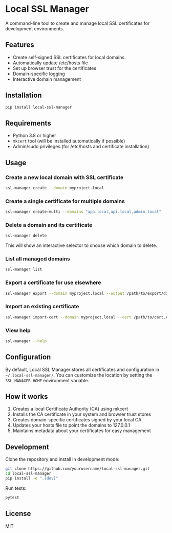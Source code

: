 # Local SSL Manager

A command-line tool to create and manage local SSL certificates for development environments.

## Features

- Create self-signed SSL certificates for local domains
- Automatically update /etc/hosts file
- Set up browser trust for the certificates
- Domain-specific logging
- Interactive domain management

## Installation

```bash
pip install local-ssl-manager
```

## Requirements

- Python 3.8 or higher
- `mkcert` tool (will be installed automatically if possible)
- Admin/sudo privileges (for /etc/hosts and certificate installation)

## Usage

### Create a new local domain with SSL certificate

```bash
ssl-manager create --domain myproject.local
```

### Create a single certificate for multiple domains

```bash
ssl-manager create-multi --domains "app.local,api.local,admin.local"
```

### Delete a domain and its certificate

```bash
ssl-manager delete
```

This will show an interactive selector to choose which domain to delete.

### List all managed domains

```bash
ssl-manager list
```

### Export a certificate for use elsewhere

```bash
ssl-manager export --domain myproject.local --output /path/to/export/dir
```

### Import an existing certificate

```bash
ssl-manager import-cert --domain myproject.local --cert /path/to/cert.crt --key /path/to/key.key
```

### View help

```bash
ssl-manager --help
```

## Configuration

By default, Local SSL Manager stores all certificates and configuration in `~/.local-ssl-manager/`.
You can customize the location by setting the `SSL_MANAGER_HOME` environment variable.

## How it works

1. Creates a local Certificate Authority (CA) using mkcert
2. Installs the CA certificate in your system and browser trust stores
3. Creates domain-specific certificates signed by your local CA
4. Updates your hosts file to point the domains to 127.0.0.1
5. Maintains metadata about your certificates for easy management

## Development

Clone the repository and install in development mode:

```bash
git clone https://github.com/yourusername/local-ssl-manager.git
cd local-ssl-manager
pip install -e ".[dev]"
```

Run tests:

```bash
pytest
```

## License

MIT
